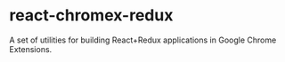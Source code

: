 # react-chromex-redux
A set of utilities for building React+Redux applications in Google Chrome Extensions.
